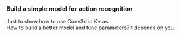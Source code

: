 ### Build a simple model for action recognition

Just to show how to use Conv3d in Keras.<br>
How to  build a better model and tune parameters?It depends on you.
